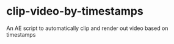 # clip-video-by-timestamps
 An AE script to automatically clip and render out video based on timestamps
